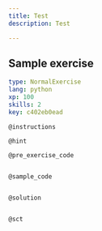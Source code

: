 ```yaml
---
title: Test
description: Test

---
```

## Sample exercise

```yaml
type: NormalExercise
lang: python
xp: 100
skills: 2
key: c402eb0ead
```


`@instructions`

`@hint`

`@pre_exercise_code`
```{python}

```

`@sample_code`
```{python}

```

`@solution`
```{python}

```

`@sct`
```{python}

```
